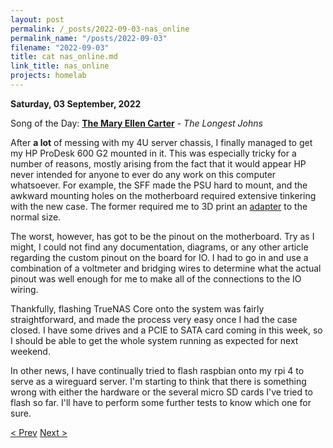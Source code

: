 ```yaml
---
layout: post
permalink: /_posts/2022-09-03-nas_online
permalink_name: "/posts/2022-09-03"
filename: "2022-09-03"
title: cat nas_online.md
link_title: nas_online
projects: homelab
---
```

**Saturday, 03 September, 2022**

Song of the Day: [**The Mary Ellen Carter**](https://youtu.be/JKsVidS70xQ) - *The Longest Johns*

After **a lot** of messing with my 4U server chassis, I finally managed to get my HP ProDesk 600 G2 mounted in it. This was especially tricky for a number of reasons, mostly arising from the fact that it would appear HP never intended for anyone to ever do any work on this computer whatsoever. For example, the SFF made the PSU hard to mount, and the awkward mounting holes on the motherboard required extensive tinkering with the new case. The former required me to 3D print an [adapter](https://www.thingiverse.com/thing:4867847/files) to the normal size.

The worst, however, has got to be the pinout on the motherboard. Try as I might, I could not find any documentation, diagrams, or any other article regarding the custom pinout on the board for IO. I had to go in and use a combination of a voltmeter and bridging wires to determine what the actual pinout was well enough for me to make all of the connections to the IO wiring.

Thankfully, flashing TrueNAS Core onto the system was fairly straightforward, and made the process very easy once I had the case closed. I have some drives and a PCIE to SATA card coming in this week, so I should be able to get the whole system running as expected for next weekend.

In other news, I have continually tried to flash raspbian onto my rpi 4 to serve as a wireguard server. I'm starting to think that there is something wrong with either the hardware or the several micro SD cards I've tried to flash so far. I'll have to perform some further tests to know which one for sure.

[< Prev](/_posts/2022-08-30-adv_maintenance)    [Next >](/_posts/2022-09-05-fight_stick_revamp)
